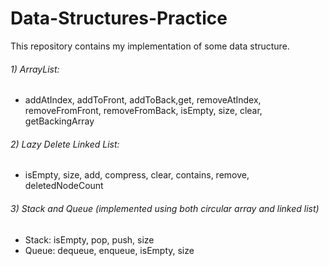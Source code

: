 # Data-Structures-Practice
This repository contains my implementation of some data structure.

###### 1) ArrayList:
- addAtIndex, addToFront, addToBack,get, removeAtIndex, removeFromFront, removeFromBack, isEmpty, size, clear, getBackingArray
      
###### 2) Lazy Delete Linked List:
- isEmpty, size, add, compress, clear, contains, remove, deletedNodeCount
      
###### 3) Stack and Queue (implemented using both circular array and linked list)
- Stack: isEmpty, pop, push, size
- Queue: dequeue, enqueue, isEmpty, size
      

